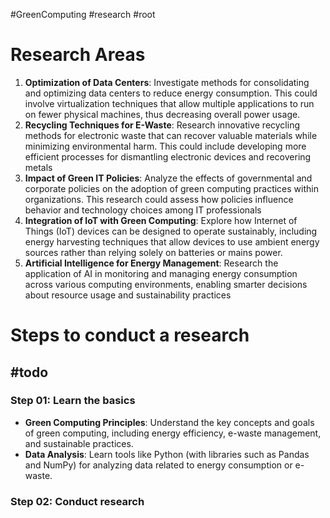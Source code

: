 #GreenComputing #research #root 

# Research Areas


1. **Optimization of Data Centers**: Investigate methods for consolidating and optimizing data centers to reduce energy consumption. This could involve virtualization techniques that allow multiple applications to run on fewer physical machines, thus decreasing overall power usage.
2. **Recycling Techniques for E-Waste**: Research innovative recycling methods for electronic waste that can recover valuable materials while minimizing environmental harm. This could include developing more efficient processes for dismantling electronic devices and recovering metals
3. **Impact of Green IT Policies**: Analyze the effects of governmental and corporate policies on the adoption of green computing practices within organizations. This research could assess how policies influence behavior and technology choices among IT professionals
4. **Integration of IoT with Green Computing**: Explore how Internet of Things (IoT) devices can be designed to operate sustainably, including energy harvesting techniques that allow devices to use ambient energy sources rather than relying solely on batteries or mains power.
5. **Artificial Intelligence for Energy Management**: Research the application of AI in monitoring and managing energy consumption across various computing environments, enabling smarter decisions about resource usage and sustainability practices


# Steps to conduct a research

## #todo 

### Step 01: Learn the basics
- **Green Computing Principles**: Understand the key concepts and goals of green computing, including energy efficiency, e-waste management, and sustainable practices.
- **Data Analysis**: Learn tools like Python (with libraries such as Pandas and NumPy) for analyzing data related to energy consumption or e-waste.

### Step 02: Conduct research
